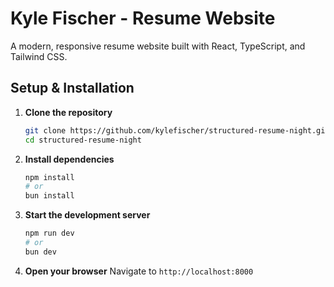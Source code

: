 # Kyle Fischer - Resume Website

A modern, responsive resume website built with React, TypeScript, and Tailwind CSS.

## Setup & Installation

1. **Clone the repository**
   ```bash
   git clone https://github.com/kylefischer/structured-resume-night.git
   cd structured-resume-night
   ```

2. **Install dependencies**
   ```bash
   npm install
   # or
   bun install
   ```

3. **Start the development server**
   ```bash
   npm run dev
   # or
   bun dev
   ```

4. **Open your browser**
   Navigate to `http://localhost:8000`
